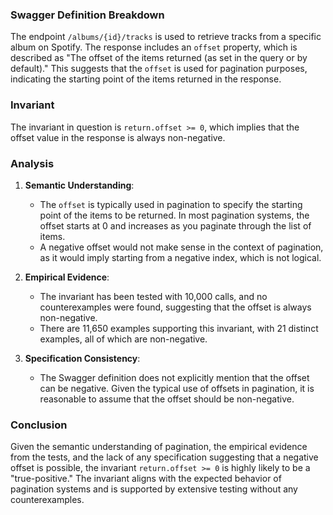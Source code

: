 ### Swagger Definition Breakdown

The endpoint `/albums/{id}/tracks` is used to retrieve tracks from a specific album on Spotify. The response includes an `offset` property, which is described as "The offset of the items returned (as set in the query or by default)." This suggests that the `offset` is used for pagination purposes, indicating the starting point of the items returned in the response.

### Invariant

The invariant in question is `return.offset >= 0`, which implies that the offset value in the response is always non-negative.

### Analysis

1. **Semantic Understanding**: 
   - The `offset` is typically used in pagination to specify the starting point of the items to be returned. In most pagination systems, the offset starts at 0 and increases as you paginate through the list of items.
   - A negative offset would not make sense in the context of pagination, as it would imply starting from a negative index, which is not logical.

2. **Empirical Evidence**:
   - The invariant has been tested with 10,000 calls, and no counterexamples were found, suggesting that the offset is always non-negative.
   - There are 11,650 examples supporting this invariant, with 21 distinct examples, all of which are non-negative.

3. **Specification Consistency**:
   - The Swagger definition does not explicitly mention that the offset can be negative. Given the typical use of offsets in pagination, it is reasonable to assume that the offset should be non-negative.

### Conclusion

Given the semantic understanding of pagination, the empirical evidence from the tests, and the lack of any specification suggesting that a negative offset is possible, the invariant `return.offset >= 0` is highly likely to be a "true-positive." The invariant aligns with the expected behavior of pagination systems and is supported by extensive testing without any counterexamples.
